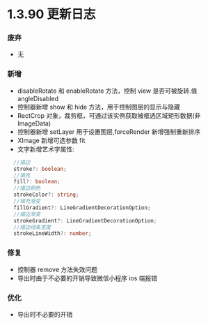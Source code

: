 # 1.3.90 更新日志

### 废弃

- 无

### 新增

- disableRotate 和 enableRotate 方法，控制 view 是否可被旋转.值 angleDisabled
- 控制器新增 show 和 hide 方法，用于控制图层的显示与隐藏
- RectCrop 对象，裁剪框，可通过该实例获取被框选区域矩形数据(非 ImageData)
- 控制器新增 setLayer 用于设置图层,forceRender 新增强制重新排序
- XImage 新增可选参数 fit
- 文字新增艺术字属性:
``` Typescript
  //描边
  stroke?: boolean;
  //填充
  fill?: boolean;
  //描边颜色
  strokeColor?: string;
  //填充渐变
  fillGradient?: LineGradientDecorationOption;
  //描边渐变
  strokeGradient?: LineGradientDecorationOption;
  //描边线条宽度
  strokeLineWidth?: number;
```

### 修复

- 控制器 remove 方法失效问题
- 导出时由于不必要的开销导致微信小程序 ios 端报错

### 优化

- 导出时不必要的开销
